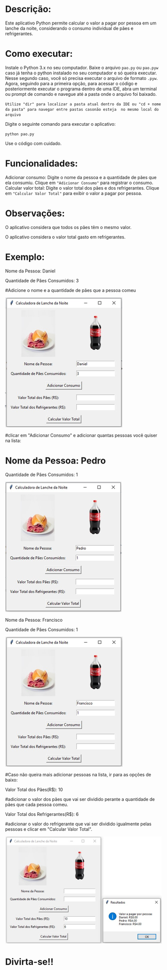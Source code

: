 # Descrição:

Este aplicativo Python permite calcular o valor a pagar por pessoa em um lanche da noite, considerando o consumo individual de pães e refrigerantes.

# Como executar:

Instale o Python 3.x no seu computador.
Baixe o arquivo `pao.py` ou `pao.pyw` caso já tenha o python instalado no seu computador e só queira executar.
Nesse segundo caso, você só precisa executar o arquivo de formato `.pyw`.
Agora, seguindo para a primeira opção, para acessar o código e posteriormente executar o programa dentro de uma IDE, 
abra um terminal ou prompt de comando e navegue até a pasta onde o arquivo foi baixado. 

`Utilize "dir" para localizar a pasta atual dentro da IDE ou "cd + nome da pasta" para navegar entre pastas casonão esteja  no mesmo local do arquivo`

Digite o seguinte comando para executar o aplicativo:

`python pao.py`

Use o código com cuidado.

# Funcionalidades:

Adicionar consumo: Digite o nome da pessoa e a quantidade de pães que ela consumiu. Clique em `"Adicionar Consumo"` para registrar o consumo.
Calcular valor total: Digite o valor total dos pães e dos refrigerantes. Clique em `"Calcular Valor Total"` para exibir o valor a pagar por pessoa.

# Observações:

O aplicativo considera que todos os pães têm o mesmo valor.

O aplicativo considera o valor total gasto em refrigerantes.

# Exemplo:

<p>Nome da Pessoa: Daniel</p>
<p>Quantidade de Pães Consumidos: 3</p>
<p>#Adicione o nome e a quantidade de pães que a pessoa comeu</p>

<img src="img/Ex.Daniel.jpg">

#clicar em "Adicionar Consumo" e adicionar quantas pessoas você quiser na lista:

<p><h1>Nome da Pessoa: Pedro</h1></p>
<p>Quantidade de Pães Consumidos: 1</p>

<img src="img/Ex.Pedro.jpg">

<p>Nome da Pessoa: Francisco</p>
<p>Quantidade de Pães Consumidos: 1</p>

<img src="img/Ex.Francisco.jpg">

#Caso não queira mais adicionar pessoas na lista, ir para as opções de baixo:

<p>Valor Total dos Pães(R$): 10</p>
<p>#adicionar o valor dos pães que vai ser dividido perante a quantidade de pães que cada pessoa comeu.</p>

<p>Valor Total dos Refrigerantes(R$): 6</p>
<p>#adicionar o valor do refrigerante que vai ser dividido igualmente pelas pessoas e clicar em "Calcular Valor Total".</p>

<img src="img/Ex.CalculoValor.jpg">

# Divirta-se!!
